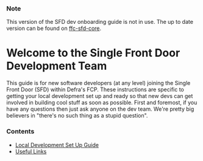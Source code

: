 ### Note
This version of the SFD dev onboarding guide is not in use. The up to date version can be found on [ffc-sfd-core](https://github.com/DEFRA/ffc-sfd-core/tree/main/onboarding-guide).
# Welcome to the Single Front Door Development Team
This guide is for new software developers (at any level) joining the Single Front Door (SFD) within Defra's FCP. These instructions are specific to getting your local development set up and ready so that new devs can get involved in building cool stuff as soon as possible. First and foremost, if you have any questions then just ask anyone on the dev team. We're pretty big believers in "there's no such thing as a stupid question".
### Contents
- [Local Development Set Up Guide](https://github.com/rtasalem/sfd-dev-onboarding/blob/main/local-development-set-up.md)
- [Useful Links](https://github.com/rtasalem/sfd-dev-onboarding/blob/main/useful-links.md)
